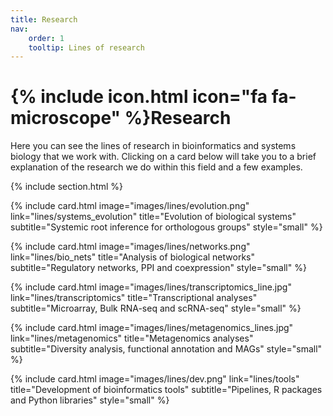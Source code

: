 ```yaml
---
title: Research
nav:
    order: 1
    tooltip: Lines of research
---
```


# {% include icon.html icon="fa fa-microscope" %}Research

Here you can see the lines of research in bioinformatics and systems biology that we work with. Clicking on a card below will take you to a brief explanation of the research we do within this field and a few examples.

{% include section.html %}

{%
  include card.html
  image="images/lines/evolution.png"
  link="lines/systems_evolution"
  title="Evolution of biological systems"
  subtitle="Systemic root inference for orthologous groups"
  style="small"
%}

{%
  include card.html
  image="images/lines/networks.png"
  link="lines/bio_nets"
  title="Analysis of biological networks"
  subtitle="Regulatory networks, PPI and coexpression"
  style="small"
%}

{%
  include card.html
  image="images/lines/transcriptomics_line.jpg"
  link="lines/transcriptomics"
  title="Transcriptional analyses"
  subtitle="Microarray, Bulk RNA-seq and scRNA-seq"
  style="small"
%}

{%
  include card.html
  image="images/lines/metagenomics_lines.jpg"
  link="lines/metagenomics"
  title="Metagenomics analyses"
  subtitle="Diversity analysis, functional annotation and MAGs"
  style="small"
%}

{%
  include card.html
  image="images/lines/dev.png"
  link="lines/tools"
  title="Development of bioinformatics tools"
  subtitle="Pipelines, R packages and Python libraries"
  style="small"
%}
